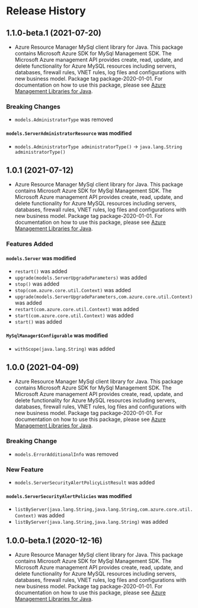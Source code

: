 # Release History

## 1.1.0-beta.1 (2021-07-20)

- Azure Resource Manager MySql client library for Java. This package contains Microsoft Azure SDK for MySql Management SDK. The Microsoft Azure management API provides create, read, update, and delete functionality for Azure MySQL resources including servers, databases, firewall rules, VNET rules, log files and configurations with new business model. Package tag package-2020-01-01. For documentation on how to use this package, please see [Azure Management Libraries for Java](https://aka.ms/azsdk/java/mgmt).

### Breaking Changes

* `models.AdministratorType` was removed

#### `models.ServerAdministratorResource` was modified

* `models.AdministratorType administratorType()` -> `java.lang.String administratorType()`

## 1.0.1 (2021-07-12)

- Azure Resource Manager MySql client library for Java. This package contains Microsoft Azure SDK for MySql Management SDK. The Microsoft Azure management API provides create, read, update, and delete functionality for Azure MySQL resources including servers, databases, firewall rules, VNET rules, log files and configurations with new business model. Package tag package-2020-01-01. For documentation on how to use this package, please see [Azure Management Libraries for Java](https://aka.ms/azsdk/java/mgmt).

### Features Added

#### `models.Server` was modified

* `restart()` was added
* `upgrade(models.ServerUpgradeParameters)` was added
* `stop()` was added
* `stop(com.azure.core.util.Context)` was added
* `upgrade(models.ServerUpgradeParameters,com.azure.core.util.Context)` was added
* `restart(com.azure.core.util.Context)` was added
* `start(com.azure.core.util.Context)` was added
* `start()` was added

#### `MySqlManager$Configurable` was modified

* `withScope(java.lang.String)` was added

## 1.0.0 (2021-04-09)

- Azure Resource Manager MySql client library for Java. This package contains Microsoft Azure SDK for MySql Management SDK. The Microsoft Azure management API provides create, read, update, and delete functionality for Azure MySQL resources including servers, databases, firewall rules, VNET rules, log files and configurations with new business model. Package tag package-2020-01-01. For documentation on how to use this package, please see [Azure Management Libraries for Java](https://aka.ms/azsdk/java/mgmt).

### Breaking Change

* `models.ErrorAdditionalInfo` was removed

### New Feature

* `models.ServerSecurityAlertPolicyListResult` was added

#### `models.ServerSecurityAlertPolicies` was modified

* `listByServer(java.lang.String,java.lang.String,com.azure.core.util.Context)` was added
* `listByServer(java.lang.String,java.lang.String)` was added

## 1.0.0-beta.1 (2020-12-16)

- Azure Resource Manager MySql client library for Java. This package contains Microsoft Azure SDK for MySql Management SDK. The Microsoft Azure management API provides create, read, update, and delete functionality for Azure MySQL resources including servers, databases, firewall rules, VNET rules, log files and configurations with new business model. Package tag package-2020-01-01. For documentation on how to use this package, please see [Azure Management Libraries for Java](https://aka.ms/azsdk/java/mgmt).
